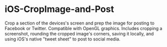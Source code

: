 iOS-CropImage-and-Post
======================

Crop a section of the devices's screen and prep the image for posting to Facebook or Twitter. Compatible with OpenGL graphics. Includes cropping a screenshot, rounding the cropped image's corners, saving it locally, and using iOS's native "tweet sheet" to post to social media.
